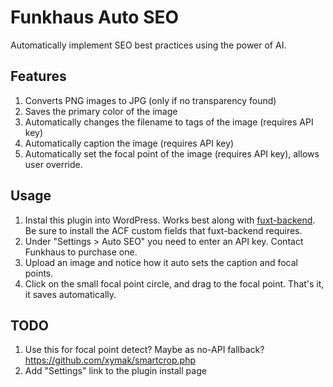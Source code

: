 # Funkhaus Auto SEO

Automatically implement SEO best practices using the power of AI.

## Features

1. Converts PNG images to JPG (only if no transparency found)
1. Saves the primary color of the image
1. Automatically changes the filename to tags of the image (requires API key)
1. Automatically caption the image (requires API key)
1. Automatically set the focal point of the image (requires API key), allows user override.

## Usage

1. Instal this plugin into WordPress. Works best along with [fuxt-backend](https://github.com/funkhaus/fuxt-backend). Be sure to install the ACF custom fields that fuxt-backend requires.
1. Under "Settings > Auto SEO" you need to enter an API key. Contact Funkhaus to purchase one.
1. Upload an image and notice how it auto sets the caption and focal points.
1. Click on the small focal point circle, and drag to the focal point. That's it, it saves automatically.

## TODO

1. Use this for focal point detect? Maybe as no-API fallback? https://github.com/xymak/smartcrop.php
1. Add "Settings" link to the plugin install page
